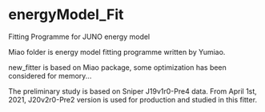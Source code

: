 # energyModel_Fit
Fitting Programme for JUNO energy model

Miao folder is energy model fitting programme written by Yumiao.

new_fitter is based on Miao package, some optimization has been considered for memory...

The preliminary study is based on Sniper J19v1r0-Pre4 data. From April 1st, 2021, J20v2r0-Pre2 version is used for production and studied in this fitter.
